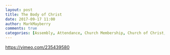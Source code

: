 ```yaml
---
layout: post
title: The Body of Christ
date: 2017-09-17 11:00
author: MarkMayberry
comments: true
categories: [Assembly, Attendance, Church Membership, Church of Christ, Fellowship, Video]
---
```

https://vimeo.com/235439580
